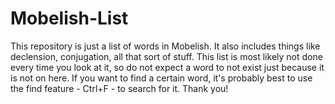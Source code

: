 # Mobelish-List
This repository is just a list of words in Mobelish. It also includes things like declension, conjugation, all that sort of stuff. This list is most likely not done every time you look at it, so do not expect a word to not exist just because it is not on here. If you want to find a certain word, it's probably best to use the find feature - Ctrl+F - to search for it. Thank you!
